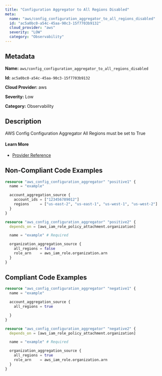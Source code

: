 ```yaml
---
title: "Configuration Aggregator to All Regions Disabled"
meta:
  name: "aws/config_configuration_aggregator_to_all_regions_disabled"
  id: "ac5a0bc0-a54c-45aa-90c3-15f7703b9132"
  cloud_provider: "aws"
  severity: "LOW"
  category: "Observability"
---
```


## Metadata
**Name:** `aws/config_configuration_aggregator_to_all_regions_disabled`

**Id:** `ac5a0bc0-a54c-45aa-90c3-15f7703b9132`

**Cloud Provider:** aws

**Severity:** Low

**Category:** Observability

## Description
AWS Config Configuration Aggregator All Regions must be set to True

#### Learn More

 - [Provider Reference](https://registry.terraform.io/providers/hashicorp/aws/latest/docs/resources/config_configuration_aggregator#all_regions)

## Non-Compliant Code Examples
```terraform
resource "aws_config_configuration_aggregator" "positive1" {
  name = "example"

  account_aggregation_source {
    account_ids = ["123456789012"]
    regions     = ["us-east-2", "us-east-1", "us-west-1", "us-west-2"]
  }
}

resource "aws_config_configuration_aggregator" "positive2" {
  depends_on = [aws_iam_role_policy_attachment.organization]

  name = "example" # Required

  organization_aggregation_source {
    all_regions = false
    role_arn    = aws_iam_role.organization.arn
  }
}

```

## Compliant Code Examples
```terraform
resource "aws_config_configuration_aggregator" "negative1" {
  name = "example"

  account_aggregation_source {
    all_regions = true

  }
}

resource "aws_config_configuration_aggregator" "negative2" {
  depends_on = [aws_iam_role_policy_attachment.organization]

  name = "example" # Required

  organization_aggregation_source {
    all_regions = true
    role_arn    = aws_iam_role.organization.arn
  }
}
```